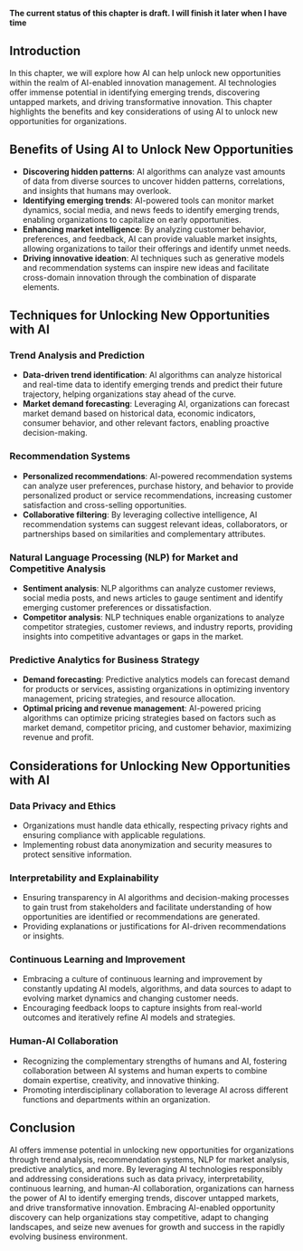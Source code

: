 **The current status of this chapter is draft. I will finish it later when I have time**

Introduction
------------

In this chapter, we will explore how AI can help unlock new opportunities within the realm of AI-enabled innovation management. AI technologies offer immense potential in identifying emerging trends, discovering untapped markets, and driving transformative innovation. This chapter highlights the benefits and key considerations of using AI to unlock new opportunities for organizations.

Benefits of Using AI to Unlock New Opportunities
------------------------------------------------

* **Discovering hidden patterns**: AI algorithms can analyze vast amounts of data from diverse sources to uncover hidden patterns, correlations, and insights that humans may overlook.
* **Identifying emerging trends**: AI-powered tools can monitor market dynamics, social media, and news feeds to identify emerging trends, enabling organizations to capitalize on early opportunities.
* **Enhancing market intelligence**: By analyzing customer behavior, preferences, and feedback, AI can provide valuable market insights, allowing organizations to tailor their offerings and identify unmet needs.
* **Driving innovative ideation**: AI techniques such as generative models and recommendation systems can inspire new ideas and facilitate cross-domain innovation through the combination of disparate elements.

Techniques for Unlocking New Opportunities with AI
--------------------------------------------------

### Trend Analysis and Prediction

* **Data-driven trend identification**: AI algorithms can analyze historical and real-time data to identify emerging trends and predict their future trajectory, helping organizations stay ahead of the curve.
* **Market demand forecasting**: Leveraging AI, organizations can forecast market demand based on historical data, economic indicators, consumer behavior, and other relevant factors, enabling proactive decision-making.

### Recommendation Systems

* **Personalized recommendations**: AI-powered recommendation systems can analyze user preferences, purchase history, and behavior to provide personalized product or service recommendations, increasing customer satisfaction and cross-selling opportunities.
* **Collaborative filtering**: By leveraging collective intelligence, AI recommendation systems can suggest relevant ideas, collaborators, or partnerships based on similarities and complementary attributes.

### Natural Language Processing (NLP) for Market and Competitive Analysis

* **Sentiment analysis**: NLP algorithms can analyze customer reviews, social media posts, and news articles to gauge sentiment and identify emerging customer preferences or dissatisfaction.
* **Competitor analysis**: NLP techniques enable organizations to analyze competitor strategies, customer reviews, and industry reports, providing insights into competitive advantages or gaps in the market.

### Predictive Analytics for Business Strategy

* **Demand forecasting**: Predictive analytics models can forecast demand for products or services, assisting organizations in optimizing inventory management, pricing strategies, and resource allocation.
* **Optimal pricing and revenue management**: AI-powered pricing algorithms can optimize pricing strategies based on factors such as market demand, competitor pricing, and customer behavior, maximizing revenue and profit.

Considerations for Unlocking New Opportunities with AI
------------------------------------------------------

### Data Privacy and Ethics

* Organizations must handle data ethically, respecting privacy rights and ensuring compliance with applicable regulations.
* Implementing robust data anonymization and security measures to protect sensitive information.

### Interpretability and Explainability

* Ensuring transparency in AI algorithms and decision-making processes to gain trust from stakeholders and facilitate understanding of how opportunities are identified or recommendations are generated.
* Providing explanations or justifications for AI-driven recommendations or insights.

### Continuous Learning and Improvement

* Embracing a culture of continuous learning and improvement by constantly updating AI models, algorithms, and data sources to adapt to evolving market dynamics and changing customer needs.
* Encouraging feedback loops to capture insights from real-world outcomes and iteratively refine AI models and strategies.

### Human-AI Collaboration

* Recognizing the complementary strengths of humans and AI, fostering collaboration between AI systems and human experts to combine domain expertise, creativity, and innovative thinking.
* Promoting interdisciplinary collaboration to leverage AI across different functions and departments within an organization.

Conclusion
----------

AI offers immense potential in unlocking new opportunities for organizations through trend analysis, recommendation systems, NLP for market analysis, predictive analytics, and more. By leveraging AI technologies responsibly and addressing considerations such as data privacy, interpretability, continuous learning, and human-AI collaboration, organizations can harness the power of AI to identify emerging trends, discover untapped markets, and drive transformative innovation. Embracing AI-enabled opportunity discovery can help organizations stay competitive, adapt to changing landscapes, and seize new avenues for growth and success in the rapidly evolving business environment.
